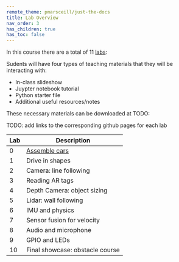 ```yaml
---
remote_theme: pmarsceill/just-the-docs
title: Lab Overview
nav_order: 3
has_children: true
has_toc: false
---
```


In this course there are a total of 11 [labs](https://matthewcalligaro.github.io/RacecarWebsite/labs):


Sudents will have four types of teaching materials that they will be interacting with:

* In-class slideshow
* Juypter notebook tutorial
* Python starter file
* Additional useful resources/notes

These necessary materials can be downloaded at TODO:

TODO: add links to the corresponding github pages for each lab

| Lab | Description |
| --- | --- |
| 0 | [Assemble cars](https://github.com/MatthewCalligaro/MITLLRacecar2019-2020/tree/develop) |
| 1| Drive in shapes |
| 2| Camera: line following |
| 3| Reading AR tags |
| 4| Depth Camera: object sizing |
| 5| Lidar: wall following |
| 6| IMU and physics |
| 7| Sensor fusion for velocity |
| 8| Audio and microphone |
| 9| GPIO and LEDs |
| 10| Final showcase: obstacle course |
